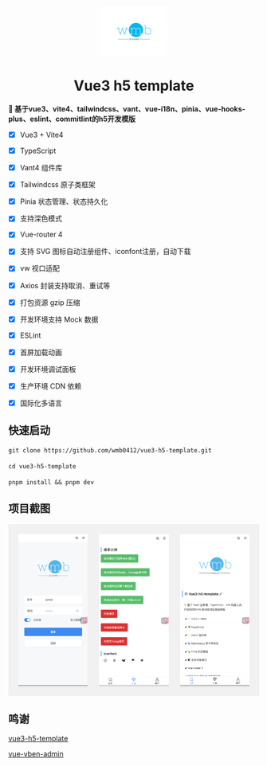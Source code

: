 

<div align="center">
	<img src="docs/assets/img/logo.svg" alt="logo" style="height:100px" />
</div>

<h1 align="center">Vue3 h5 template</h1>

**🌱 基于vue3、vite4、tailwindcss、vant、vue-i18n、pinia、vue-hooks-plus、eslint、commitlint的h5开发模版**

- [x] Vue3 + Vite4
- [x] TypeScript
- [x] Vant4 组件库
- [x] Tailwindcss 原子类框架
- [x] Pinia 状态管理、状态持久化
- [x] 支持深色模式
- [x] Vue-router 4
- [x] 支持 SVG 图标自动注册组件、iconfont注册，自动下载
- [x] vw 视口适配
- [x] Axios 封装支持取消、重试等
- [x] 打包资源 gzip 压缩
- [x] 开发环境支持 Mock 数据
- [x] ESLint
- [x] 首屏加载动画
- [x] 开发环境调试面板
- [x] 生产环境 CDN 依赖
- [x] 国际化多语言


## 快速启动

```shell
git clone https://github.com/wmb0412/vue3-h5-template.git

cd vue3-h5-template

pnpm install && pnpm dev
```

## 项目截图
<div align="center" style="display: flex; justify-content: space-between; background-color: #f1f1f1;padding: 20px">
	<img src="docs/assets/img/demo_login.png" alt="demo" style="width: 30%;float: left" />
  <img src="docs/assets/img/demo_demo.png" alt="demo" style="width: 30%;float: left" />
	<img src="docs/assets/img/demo_home.png" alt="demo" style="width: 30%;float: left"   />
</div>


## 鸣谢

 [vue3-h5-template](https://github.com/yulimchen/vue3-h5-template)

 [vue-vben-admin](https://github.com/vbenjs/vue-vben-admin)

